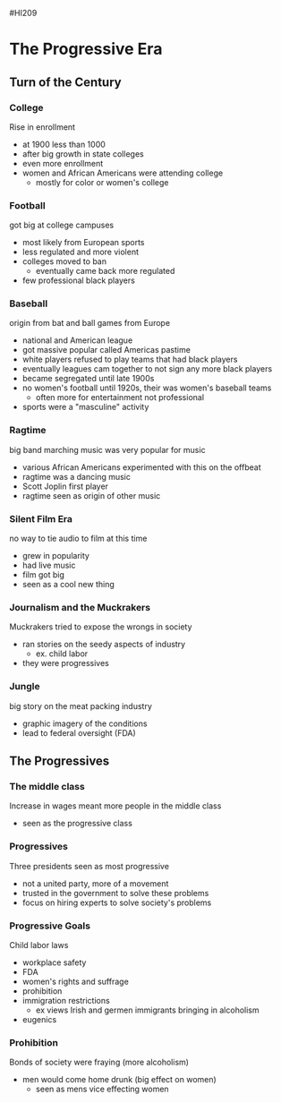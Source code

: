 #HI209 

# The Progressive Era

## Turn of the Century

### College

Rise in enrollment
- at 1900 less than 1000
- after big growth in state colleges
- even more enrollment
- women and African Americans were attending college
	- mostly for color or women's college

### Football

got big at college campuses
- most likely from European sports
- less regulated and more violent
- colleges moved to ban
	- eventually came back more regulated
- few professional black players 

### Baseball

origin from bat and ball games from Europe
- national and American league
- got massive popular called Americas pastime
- white players refused to play teams that had black players
- eventually leagues cam together to not sign any more black players
- became segregated until late 1900s
- no women's football until 1920s, their was women's baseball teams
	- often more for entertainment not professional
- sports were a "masculine" activity

### Ragtime

big band marching music was very popular for music
- various African Americans experimented with this on the offbeat
- ragtime was a dancing music
- Scott Joplin first player
- ragtime seen as origin of other music

### Silent Film Era

no way to tie audio to film at this time
- grew in popularity
- had live music
- film got big
- seen as a cool new thing

### Journalism and the Muckrakers

Muckrakers tried to expose the wrongs in society
- ran stories on the seedy aspects of industry
	- ex. child labor
- they were progressives

### Jungle

big story on the meat packing industry
- graphic imagery of the conditions
- lead to federal oversight (FDA)

## The Progressives

### The middle class

Increase in wages meant more people in the middle class
- seen as the progressive class

### Progressives

Three presidents seen as most progressive
- not a united party, more of a movement 
- trusted in the government to solve these problems
- focus on hiring experts to solve society's problems

### Progressive Goals

Child labor laws
- workplace safety
- FDA
- women's rights and suffrage
- prohibition
- immigration restrictions
	- ex views Irish and germen immigrants bringing in alcoholism
- eugenics

### Prohibition

Bonds of society were fraying (more alcoholism)
- men would come home drunk (big effect on women)
	- seen as mens vice effecting women